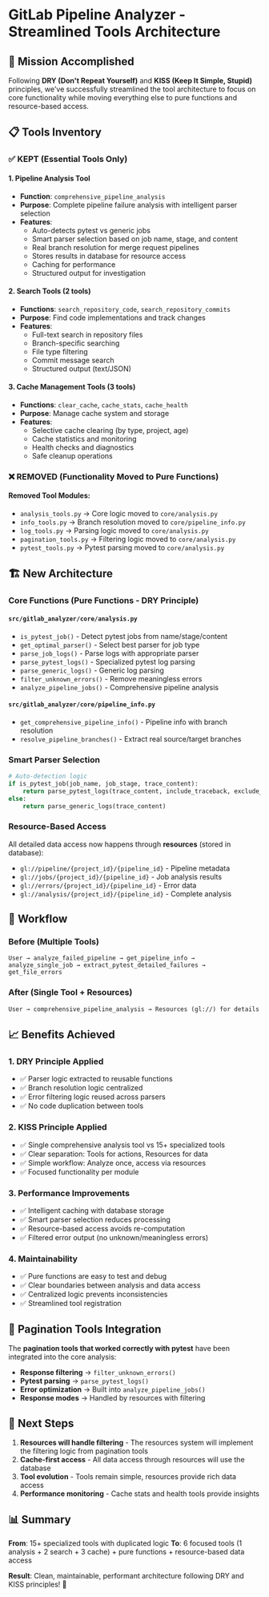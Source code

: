 # GitLab Pipeline Analyzer - Streamlined Tools Architecture

## 🎯 Mission Accomplished

Following **DRY (Don't Repeat Yourself)** and **KISS (Keep It Simple, Stupid)** principles, we've successfully streamlined the tool architecture to focus on core functionality while moving everything else to pure functions and resource-based access.

## 📋 Tools Inventory

### ✅ KEPT (Essential Tools Only)

#### 1. **Pipeline Analysis Tool**

- **Function**: `comprehensive_pipeline_analysis`
- **Purpose**: Complete pipeline failure analysis with intelligent parser selection
- **Features**:
  - Auto-detects pytest vs generic jobs
  - Smart parser selection based on job name, stage, and content
  - Real branch resolution for merge request pipelines
  - Stores results in database for resource access
  - Caching for performance
  - Structured output for investigation

#### 2. **Search Tools** (2 tools)

- **Functions**: `search_repository_code`, `search_repository_commits`
- **Purpose**: Find code implementations and track changes
- **Features**:
  - Full-text search in repository files
  - Branch-specific searching
  - File type filtering
  - Commit message search
  - Structured output (text/JSON)

#### 3. **Cache Management Tools** (3 tools)

- **Functions**: `clear_cache`, `cache_stats`, `cache_health`
- **Purpose**: Manage cache system and storage
- **Features**:
  - Selective cache clearing (by type, project, age)
  - Cache statistics and monitoring
  - Health checks and diagnostics
  - Safe cleanup operations

### ❌ REMOVED (Functionality Moved to Pure Functions)

#### Removed Tool Modules:

- `analysis_tools.py` → Core logic moved to `core/analysis.py`
- `info_tools.py` → Branch resolution moved to `core/pipeline_info.py`
- `log_tools.py` → Parsing logic moved to `core/analysis.py`
- `pagination_tools.py` → Filtering logic moved to `core/analysis.py`
- `pytest_tools.py` → Pytest parsing moved to `core/analysis.py`

## 🏗️ New Architecture

### Core Functions (Pure Functions - DRY Principle)

#### `src/gitlab_analyzer/core/analysis.py`

- `is_pytest_job()` - Detect pytest jobs from name/stage/content
- `get_optimal_parser()` - Select best parser for job type
- `parse_job_logs()` - Parse logs with appropriate parser
- `parse_pytest_logs()` - Specialized pytest log parsing
- `parse_generic_logs()` - Generic log parsing
- `filter_unknown_errors()` - Remove meaningless errors
- `analyze_pipeline_jobs()` - Comprehensive pipeline analysis

#### `src/gitlab_analyzer/core/pipeline_info.py`

- `get_comprehensive_pipeline_info()` - Pipeline info with branch resolution
- `resolve_pipeline_branches()` - Extract real source/target branches

### Smart Parser Selection

```python
# Auto-detection logic
if is_pytest_job(job_name, job_stage, trace_content):
    return parse_pytest_logs(trace_content, include_traceback, exclude_paths)
else:
    return parse_generic_logs(trace_content)
```

### Resource-Based Access

All detailed data access now happens through **resources** (stored in database):

- `gl://pipeline/{project_id}/{pipeline_id}` - Pipeline metadata
- `gl://jobs/{project_id}/{pipeline_id}` - Job analysis results
- `gl://errors/{project_id}/{pipeline_id}` - Error data
- `gl://analysis/{project_id}/{pipeline_id}` - Complete analysis

## 🔄 Workflow

### Before (Multiple Tools)

```
User → analyze_failed_pipeline → get_pipeline_info → analyze_single_job → extract_pytest_detailed_failures → get_file_errors
```

### After (Single Tool + Resources)

```
User → comprehensive_pipeline_analysis → Resources (gl://) for details
```

## 📈 Benefits Achieved

### 1. **DRY Principle Applied**

- ✅ Parser logic extracted to reusable functions
- ✅ Branch resolution logic centralized
- ✅ Error filtering logic reused across parsers
- ✅ No code duplication between tools

### 2. **KISS Principle Applied**

- ✅ Single comprehensive analysis tool vs 15+ specialized tools
- ✅ Clear separation: Tools for actions, Resources for data
- ✅ Simple workflow: Analyze once, access via resources
- ✅ Focused functionality per module

### 3. **Performance Improvements**

- ✅ Intelligent caching with database storage
- ✅ Smart parser selection reduces processing
- ✅ Resource-based access avoids re-computation
- ✅ Filtered error output (no unknown/meaningless errors)

### 4. **Maintainability**

- ✅ Pure functions are easy to test and debug
- ✅ Clear boundaries between analysis and data access
- ✅ Centralized logic prevents inconsistencies
- ✅ Streamlined tool registration

## 🧪 Pagination Tools Integration

The **pagination tools that worked correctly with pytest** have been integrated into the core analysis:

- **Response filtering** → `filter_unknown_errors()`
- **Pytest parsing** → `parse_pytest_logs()`
- **Error optimization** → Built into `analyze_pipeline_jobs()`
- **Response modes** → Handled by resources with filtering

## 🚀 Next Steps

1. **Resources will handle filtering** - The resources system will implement the filtering logic from pagination tools
2. **Cache-first access** - All data access through resources will use the database
3. **Tool evolution** - Tools remain simple, resources provide rich data access
4. **Performance monitoring** - Cache stats and health tools provide insights

## 📊 Summary

**From**: 15+ specialized tools with duplicated logic
**To**: 6 focused tools (1 analysis + 2 search + 3 cache) + pure functions + resource-based data access

**Result**: Clean, maintainable, performant architecture following DRY and KISS principles! 🎉
